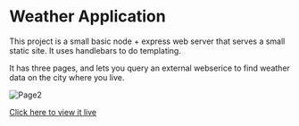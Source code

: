 # Weather Application
 This project is a small basic node + express web server that serves a small static site. It uses handlebars to do templating. 
 
 It has three pages, and lets you query an external webserice to find weather data on the city where you live.
 
![Page2](https://i.imgur.com/1WHz1sr.png "Page1")

[Click here to view it live](https://gerroir-weather-application.herokuapp.com)


